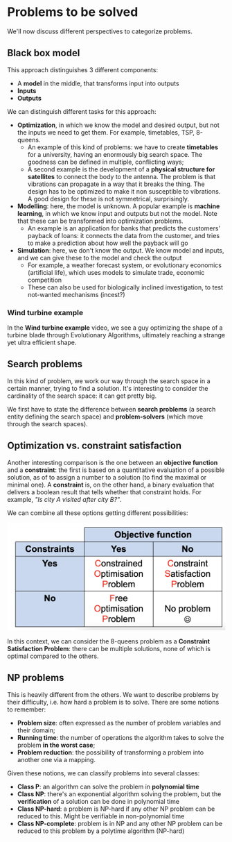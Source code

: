 # Problems to be solved

We'll now discuss different perspectives to categorize problems.

## Black box model

This approach distinguishes 3 different components:

- A **model** in the middle, that transforms input into outputs
- **Inputs**
- **Outputs**

We can distinguish different tasks for this approach:

- **Optimization**, in which we know the model and desired output, but not the inputs we need to get them. For example, timetables, TSP, 8-queens.
  - An example of this kind of problems: we have to create **timetables** for a university, having an enormously big search space. The goodness can be defined in multiple, conflicting ways;
  - A second example is the development of a **physical structure for satellites** to connect the body to the antenna. The problem is that vibrations can propagate in a way that it breaks the thing. The design has to be optimized to make it non susceptible to vibrations. A good design for these is not symmetrical, surprisingly.
- **Modelling**: here, the model is unknown. A popular example is **machine learning**, in which we know input and outputs but not the model. Note that these can be transformed into optimization problems.
  - An example is an application for banks that predicts the customers' payback of loans: it connects the data from the customer, and tries to make a prediction about how well the payback will go
- **Simulation**: here, we don't know the output. We know model and inputs, and we can give these to the model and check the output
  - For example, a weather forecast system, or evolutionary economics (artificial life), which uses models to simulate trade, economic competition
  - These can also be used for biologically inclined investigation, to test not-wanted mechanisms (incest?)

### Wind turbine example

In the **Wind turbine example** video, we see a guy optimizing the shape of a turbine blade through Evolutionary Algorithms, ultimately reaching a strange yet ultra efficient shape.

## Search problems

In this kind of problem, we work our way through the search space in a certain manner, trying to find a solution. It's interesting to consider the cardinality of the search space: it can get pretty big.

We first have to state the difference between **search problems** (a search entity defining the search space) and **problem-solvers** (which move through the search spaces).

## Optimization vs. constraint satisfaction

Another interesting comparison is the one between an **objective function** and a **constraint**: the first is based on a quantitative evaluation of a possible solution, as of to assign a number to a solution (to find the maximal or minimal one). A **constraint** is, on the other hand, a binary evaluation that delivers a boolean result that tells whether that constraint holds. For example, _"Is city A visited after city B?"_.

We can combine all these options getting different possibilities:

![optimisation-vs-constraint](./res/optimisation-vs-constraint.png)

In this context, we can consider the 8-queens problem as a **Constraint Satisfaction Problem**: there can be multiple solutions, none of which is optimal compared to the others.

## NP problems

This is heavily different from the others. We want to describe problems by their difficulty, i.e. how hard a problem is to solve. There are some notions to remember:

- **Problem size**: often expressed as the number of problem variables and their domain;
- **Running time**: the number of operations the algorithm takes to solve the problem **in the worst case**;
- **Problem reduction**: the possibility of transforming a problem into another one via a mapping.

Given these notions, we can classify problems into several classes:

- **Class P**: an algorithm can solve the problem in **polynomial time**
- **Class NP**: there's an exponential algorithm solving the problem, but the **verification** of a solution can be done in polynomial time
- **Class NP-hard**: a problem is NP-hard if any other NP problem can be reduced to this. Might be verifiable in non-polynomial time
- **Class NP-complete**: problem is in NP and any other NP problem can be reduced to this problem by a polytime algorithm (NP-hard)

